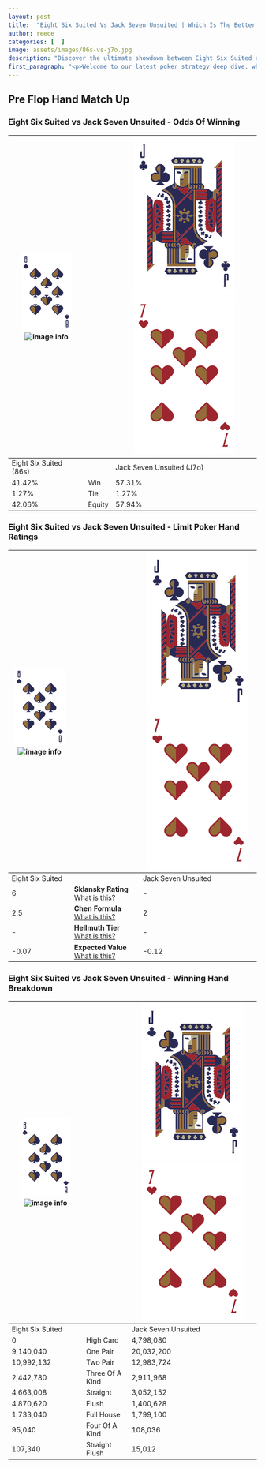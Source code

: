 ```yaml
---
layout: post
title:  "Eight Six Suited Vs Jack Seven Unsuited | Which Is The Better Hand In Poker? A Complete Guide"
author: reece
categories: [  ]
image: assets/images/86s-vs-j7o.jpg
description: "Discover the ultimate showdown between Eight Six Suited and Jack Seven Unsuited in poker! Uncover the odds, strategies, and scenarios where one hand triumphs over the other. Get ready to up your poker game with this thrilling analysis."
first_paragraph: "<p>Welcome to our latest poker strategy deep dive, where we're pitting two distinct hands against each other in a high-stakes showdown: Eight Six Suited vs Jack Seven Unsuited.</p><p>In the dynamic world of poker, every decision counts, and knowing which hand holds the upper hand is key to your success at the table.</p><p>In this article, we'll dissect these two hands, explore the scenarios where one dominates the other, and equip you with the knowledge to make strategic choices that can tip the odds in your favor.</p><p>Get ready to unravel the intriguing dynamics of these poker hands and elevate your game to new heights.</p>"
---
```




[comment]: # (sp0)

## Pre Flop Hand Match Up

<div class="table hand-ratings" markdown="1"> 



### Eight Six Suited vs Jack Seven Unsuited - Odds Of Winning


    
| ![image info](assets/images/hand1/8.png) ![image info](assets/images/hand1/6s.png) |  | ![image info](assets/images/hand2/J.png) ![image info](assets/images/hand2/7o.png) |
| -------- | -------- | -------- |
| Eight Six Suited (86s) |  | Jack Seven Unsuited (J7o) |
| 41.42% | Win | 57.31% |
| 1.27% | Tie | 1.27% |
| 42.06% | Equity | 57.94% |




[comment]: # (sp1)



### Eight Six Suited vs Jack Seven Unsuited - Limit Poker Hand Ratings


    
| ![image info](assets/images/hand1/8.png) ![image info](assets/images/hand1/6s.png) |  | ![image info](assets/images/hand2/J.png) ![image info](assets/images/hand2/7o.png) |
| -------- | -------- | -------- |
| Eight Six Suited |  | Jack Seven Unsuited |
| 6 | **Sklansky Rating** [What is this?](/sklansky-rating-explained) | - |
| 2.5 | **Chen Formula** [What is this?](/chen-formula-explained) | 2 |
| - | **Hellmuth Tier** [What is this?](/Hellmuth-tier-explained) | - |
| -0.07 | **Expected Value** [What is this?](/expected-value-explained) | -0.12 |




[comment]: # (sp2)



### Eight Six Suited vs Jack Seven Unsuited - Winning Hand Breakdown


    
| ![image info](assets/images/hand1/8.png) ![image info](assets/images/hand1/6s.png) |  | ![image info](assets/images/hand2/J.png) ![image info](assets/images/hand2/7o.png) |
| -------- | -------- | -------- |
| Eight Six Suited |  | Jack Seven Unsuited |
| 0 | High Card | 4,798,080 |
| 9,140,040 | One Pair | 20,032,200 |
| 10,992,132 | Two Pair | 12,983,724 |
| 2,442,780 | Three Of A Kind | 2,911,968 |
| 4,663,008 | Straight | 3,052,152 |
| 4,870,620 | Flush | 1,400,628 |
| 1,733,040 | Full House | 1,799,100 |
| 95,040 | Four Of A Kind | 108,036 |
| 107,340 | Straight Flush | 15,012 |




[comment]: # (sp3)



</div>

[comment]: # (sp4)



[comment]: # (sp5)

